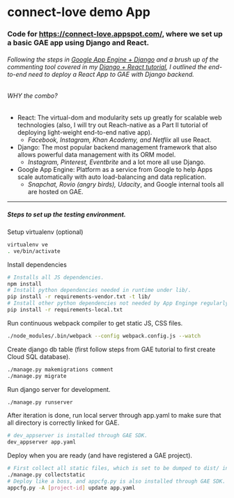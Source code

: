 # connect-love demo App
### Code for https://connect-love.appspot.com/, where we set up a basic GAE app using Django and React.
###### Following the steps in [Google App Engine + Django](https://cloud.google.com/python/django/appengine) and a brush up of the commenting tool covered in my [Django + React tutorial](https://github.com/shunpochang/examples), I outlined the end-to-end need to deploy a React App to GAE with Django backend.
###### WHY the combo?
* React: The virtual-dom and modularity sets up greatly for scalable web technologies (also, I will try out Reach-native as a Part II tutorial of deploying light-weight end-to-end native app).
  * *Facebook, Instagram, Khan Academy, and Netflix* all use React.
* Django: The most popular backend management framework that also allows powerful data management with its ORM model.
  * *Instagram, Pinterest, Eventbrite* and a lot more all use Django.
* Google App Engine: Platform as a service from Google to help Apps scale automatically with auto load-balancing and data replication.
  * *Snapchat, Rovio (angry birds), Udacity*, and Google internal tools all are hosted on GAE.
---
##### Steps to set up the testing environment.

Setup virtualenv (optional)
```bash
virtualenv ve
. ve/bin/activate
```

Install dependencies
```bash
# Installs all JS dependencies.
npm install
# Install python dependencies needed in runtime under lib/.
pip install -r requirements-vendor.txt -t lib/
# Install other python dependencies not needed by App Enginge regularly.
pip install -r requirements-local.txt
```

Run continuous webpack compiler to get static JS, CSS files.
```bash
./node_modules/.bin/webpack --config webpack.config.js --watch
```

Create django db table (first follow steps from GAE tutorial to first create Cloud SQL database).
```bash
./manage.py makemigrations comment
./manage.py migrate
```

Run django server for development.
```bash
./manage.py runserver
```

After iteration is done, run local server through app.yaml to make sure that all directory is correctly linked for GAE.
```bash
# dev_appserver is installed through GAE SDK.
dev_appserver app.yaml
```

Deploy when you are ready (and have registered a GAE project).
```bash
# First collect all static files, which is set to be dumped to dist/ in settings.py
./manage.py collectstatic
# Deploy like a boss, and appcfg.py is also installed through GAE SDK.
appcfg.py -A [project-id] update app.yaml
```
